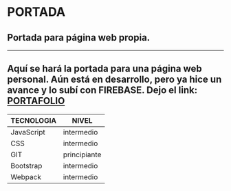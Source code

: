 # PORTADA
## Portada para página web propia.
---
Aquí se hará la portada para una página web personal.
Aún está en desarrollo, pero ya hice un avance y lo subí con FIREBASE.
Dejo el link: [PORTAFOLIO](https://programandoconterry.web.app/)
---
|  TECNOLOGIA  | NIVEL       |
|  ----------  |-------      |
|  JavaScript  | intermedio  |
| CSS          | intermedio  |
| GIT          | principiante|
| Bootstrap    | intermedio  |
| Webpack      | intermedio  |
